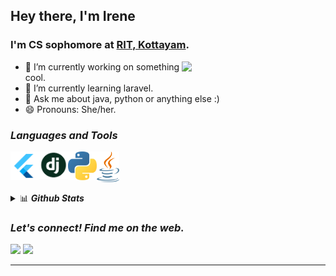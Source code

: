 ## Hey there, I'm Irene

### I'm CS sophomore at [RIT, Kottayam](http://www.rit.ac.in/).
<img align='right' src="https://media.giphy.com/media/ieyl9zmCjO4b4t6qoY/giphy.gif" width="230">

- 🔭 I’m currently working on something cool.
- 🌱 I’m currently learning laravel.
- 💬 Ask me about java, python or anything else :)
- 😄 Pronouns: She/her.

### <b><i>Languages and Tools</i></b>

[<img align="left" alt="Dart" width="46px" src="https://github.com/irenekurien/irenekurien/blob/main/res/flutter.png" />][flutter]
[<img align="left" alt="Dart" width="46px" src="https://github.com/irenekurien/irenekurien/blob/main/res/django.png" />][django]
[<img align="left" alt="Dart" width="46px" src="https://github.com/irenekurien/irenekurien/blob/main/res/python.png" />][python]
[<img align="left" alt="Dart" width="36px" src="https://github.com/irenekurien/irenekurien/blob/main/res/java.png" />][java]

<br/><br/><br/>

<details>
<summary>📊 
    <b><i>Github Stats</i></b>
  </summary>
  
  <p align="center"><br/>
    <img src="https://github-readme-stats-drab-iota.vercel.app/api?username=irenekurien&count_private=true&show_icons=true&layout=compact&theme=nightowl" height="180px" />
 </p>
</details>

### <b><i>Let's connect! Find me on the web.</i></b>

[<img height="30" src = "https://img.shields.io/badge/gmail-c14438?&style=for-the-badge&logo=gmail&logoColor=white">][gmail] 
[<img height="30" src="https://img.shields.io/badge/linkedin-blue.svg?&style=for-the-badge&logo=linkedin&logoColor=white" />][linkedin]
<br />
<hr />

[python]: https://raw.githubusercontent.com/irenekurien/irenekurien/main/res/python.png 
[django]: https://raw.githubusercontent.com/irenekurien/irenekurien/main/res/django.png 
[java]: https://raw.githubusercontent.com/irenekurien/irenekurien/main/res/java.png 
[flutter]: https://raw.githubusercontent.com/irenekurien/irenekurien/main/res/flutter.png 

[linkedin]: https://www.linkedin.com/in/ireneanna/
[gmail]: irenekurien01@gmail.com
